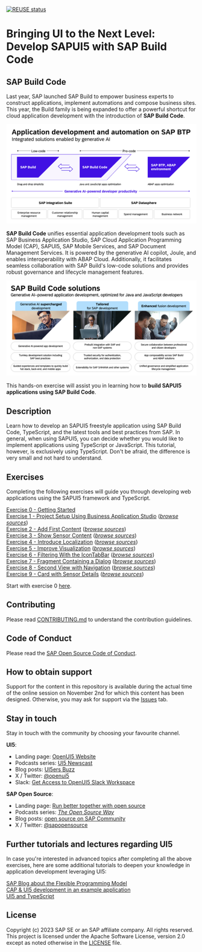 [![REUSE status](https://api.reuse.software/badge/github.com/SAP-samples/teched2023-AD265)](https://api.reuse.software/info/github.com/SAP-samples/teched2023-AD265)

# Bringing UI to the Next Level: Develop SAPUI5 with SAP Build Code

## SAP Build Code
Last year, SAP launched SAP Build to empower business experts to construct applications, implement automations and compose business sites. This year, the Build family is being expanded to offer a powerful shortcut for cloud application development with the introduction of **SAP Build Code**.

![](images/img-build-code-architecture.png)

**SAP Build Code** unifies essential application development tools such as SAP Business Application Studio, SAP Cloud Application Programming Model (CAP), SAPUI5, SAP Mobile Services, and SAP Document Management Services. It is powered by the generative AI copilot, Joule, and enables interoperability with ABAP Cloud. Additionally, it facilitates seamless collaboration with SAP Build's low-code solutions and provides robust governance and lifecycle management features.

![](images/img-build-code-benefits.png)

This hands-on exercise will assist you in learning how to **build SAPUI5 applications using SAP Build Code**.

## Description

Learn how to develop an SAPUI5 freestyle application using SAP Build Code, TypeScript, and the latest tools and best practices from SAP. In general, when using SAPUI5, you can decide whether you would like to implement applications using TypeScript or JavaScript. This tutorial, however, is exclusively using TypeScript. Don't be afraid, the difference is very small and not hard to understand.

## Exercises

Completing the following exercises will guide you through developing web applications using the SAPUI5 framework and TypeScript.

[Exercise 0 - Getting Started](exercises/ex0/)<br>
[Exercise 1 - Project Setup Using Business Application Studio](exercises/ex1/) (*[browse sources](https://github.com/SAP-samples/teched2023-AD265/tree/code/exercises/ex1)*)<br>
[Exercise 2 - Add First Content](exercises/ex2/) (*[browse sources](https://github.com/SAP-samples/teched2023-AD265/tree/code/exercises/ex2)*)<br>
[Exercise 3 - Show Sensor Content](exercises/ex3/) (*[browse sources](https://github.com/SAP-samples/teched2023-AD265/tree/code/exercises/ex3)*)<br>
[Exercise 4 - Introduce Localization](exercises/ex4/) (*[browse sources](https://github.com/SAP-samples/teched2023-AD265/tree/code/exercises/ex4)*)<br>
[Exercise 5 - Improve Visualization](exercises/ex5/) (*[browse sources](https://github.com/SAP-samples/teched2023-AD265/tree/code/exercises/ex5)*)<br>
[Exercise 6 - Filtering With the IconTabBar](exercises/ex6/) (*[browse sources](https://github.com/SAP-samples/teched2023-AD265/tree/code/exercises/ex6)*)<br>
[Exercise 7 - Fragment Containing a Dialog](exercises/ex7/) (*[browse sources](https://github.com/SAP-samples/teched2023-AD265/tree/code/exercises/ex7)*)<br>
[Exercise 8 - Second View with Navigation](exercises/ex8/) (*[browse sources](https://github.com/SAP-samples/teched2023-AD265/tree/code/exercises/ex8)*)<br>
[Exercise 9 - Card with Sensor Details](exercises/ex9/) (*[browse sources](https://github.com/SAP-samples/teched2023-AD265/tree/code/exercises/ex9)*)<br>
<!-- [Exercise 10  - Deployment to SAP BTP - Cloud Foundry runtime](exercises/ex10/) -->

Start with exercise 0 [here](exercises/ex0/).

## Contributing
Please read [CONTRIBUTING.md](./CONTRIBUTING.md) to understand the contribution guidelines.

## Code of Conduct
Please read the [SAP Open Source Code of Conduct](https://github.com/SAP-samples/.github/blob/main/CODE_OF_CONDUCT.md).

## How to obtain support
Support for the content in this repository is available during the actual time of the online session on November 2nd for which this content has been designed. Otherwise, you may ask for support via the [Issues](../../issues) tab.

## Stay in touch
Stay in touch with the community by choosing your favourite channel.

**UI5**:
* Landing page: [OpenUI5 Website](https://openui5.org/)
* Podcasts series: [UI5 Newscast](https://podcast.opensap.info/ui5-newscast/)
* Blog posts: [UI5ers Buzz](https://blogs.sap.com/tag/ui5ers-buzz/)
* X / Twitter: [@openui5](https://twitter.com/openui5)
* Slack: [Get Access to OpenUI5 Slack Workspace](https://ui5-slack-invite.cfapps.eu10.hana.ondemand.com/)

**SAP Open Source**:
* Landing page: [Run better together with open source](https://developers.sap.com/open-source.html)
* Podcasts series: *[The Open Source Way](https://podcast.opensap.info/open-source-way/2020/10/28/corona-warn-app-behind-the-scenes/)*
* Blog posts: [open source on SAP Community](https://blogs.sap.com/tags/b2aac474-1581-4b1b-8932-de5f60b52558/)
* X / Twitter: [@sapopensource](https://twitter.com/sapopensource)

## Further tutorials and lectures regarding UI5

In case you're interested in advanced topics after completing all the above exercises, here are some additional tutorials to deepen your knowledge in application development leveraging UI5:

[SAP Blog about the Flexible Programming Model](https://blogs.sap.com/2022/06/08/how-to-create-an-sap-fiori-app-using-sap-fiori-elements-sapui5-freestyle-or-a-mix-of-both-with-the-flexible-programming-model/)<br>
[CAP & UI5 development in an example application](https://github.com/SAP-samples/ui5-cap-event-app)<br>
[UI5 and TypeScript](https://github.com/SAP-samples/ui5-typescript-tutorial)<br>

## License
Copyright (c) 2023 SAP SE or an SAP affiliate company. All rights reserved. This project is licensed under the Apache Software License, version 2.0 except as noted otherwise in the [LICENSE](LICENSES/Apache-2.0.txt) file.
